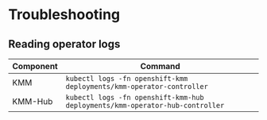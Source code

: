 # Troubleshooting

## Reading operator logs

| Component | Command                                                                              |
|-----------|--------------------------------------------------------------------------------------|
| KMM       | `kubectl logs -fn openshift-kmm deployments/kmm-operator-controller`         |
| KMM-Hub   | `kubectl logs -fn openshift-kmm-hub deployments/kmm-operator-hub-controller` |
